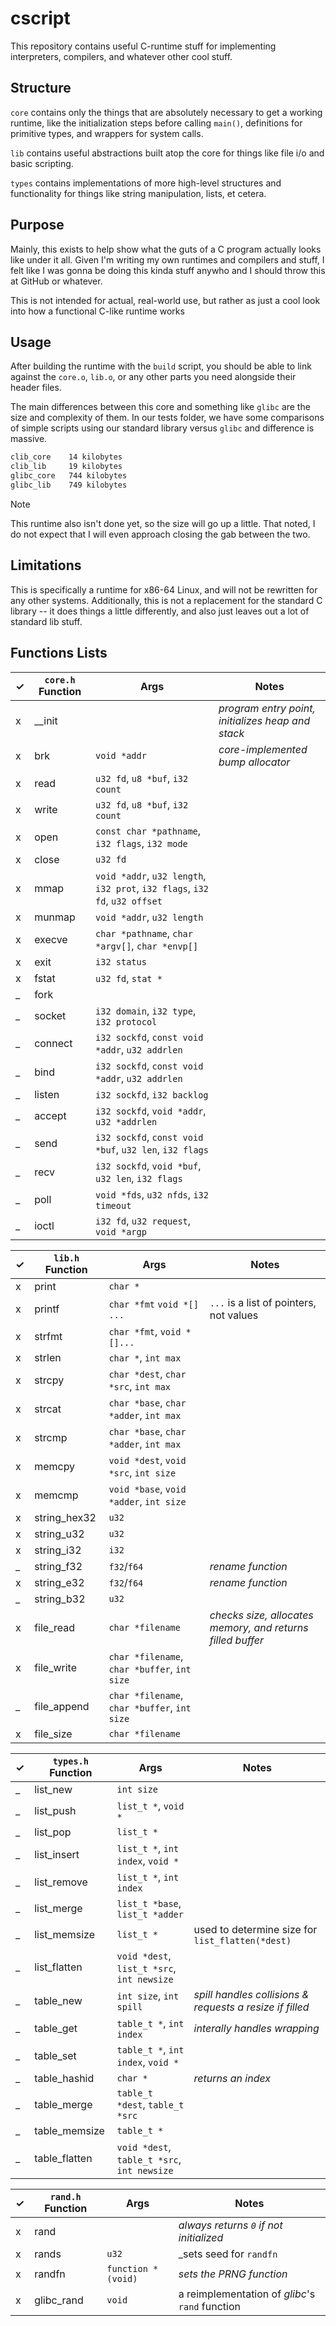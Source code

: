 # cscript

This repository contains useful C-runtime stuff
for implementing interpreters, compilers,
and whatever other cool stuff.

## Structure

`core` contains only the things that are absolutely
necessary to get a working runtime, like the
initialization steps before calling `main()`,
definitions for primitive types,
and wrappers for system calls.

`lib` contains useful abstractions built atop the
core for things like file i/o and basic scripting.

`types` contains implementations of more high-level
structures and functionality for things like
string manipulation, lists, et cetera.

## Purpose

Mainly, this exists to help show what the guts of
a C program actually looks like under it all.
Given I'm writing my own runtimes and compilers and stuff,
I felt like I was gonna be doing this kinda stuff anywho
and I should throw this at GitHub or whatever.

This is not intended for actual, real-world use,
but rather as just a cool look into how
a functional C-like runtime works

## Usage

After building the runtime with the `build` script,
you should be able to link against the `core.o`, `lib.o`,
or any other parts you need alongside their header files.

The main differences between this core and something like
`glibc` are the size and complexity of them.
In our tests folder, we have some comparisons of
simple scripts using our standard library versus
`glibc` and difference is massive.

```bash
clib_core    14 kilobytes 
clib_lib     19 kilobytes 
glibc_core   744 kilobytes
glibc_lib    749 kilobytes
```

> [!NOTE]
> This runtime also isn't done yet,
> so the size will go up a little.
> That noted, I do not expect that I will
> even approach closing the gab between the two.

## Limitations

This is specifically a runtime for
x86-64 Linux, and will not be rewritten
for any other systems.
Additionally, this is not a replacement
for the standard C library --
it does things a little differently,
and also just leaves out a lot of
standard lib stuff.

## Functions Lists

|✓| `core.h` Function | Args | Notes |
|--|--|--|--|
|x| __init | | _program entry point, initializes heap and stack_ |
|x| brk | `void *addr` | _core-implemented bump allocator_ |
|x| read | `u32 fd`, `u8 *buf`, `i32 count` |  |
|x| write | `u32 fd`, `u8 *buf`, `i32 count` |  |
|x| open | `const char *pathname`, `i32 flags`, `i32 mode` |  |
|x| close | `u32 fd` |  |
|x| mmap | `void *addr`, `u32 length`, `i32 prot`, `i32 flags`, `i32 fd`, `u32 offset` |  |
|x| munmap | `void *addr`, `u32 length` |  |
|x| execve | `char *pathname`, `char *argv[]`, `char *envp[]` |  |
|x| exit | `i32 status` |  |
|x| fstat | `u32 fd`, `stat *` | |
|_| fork |  |
|_| socket | `i32 domain`, `i32 type`, `i32 protocol` |
|_| connect | `i32 sockfd`, `const void *addr`, `u32 addrlen` |
|_| bind | `i32 sockfd`, `const void *addr`, `u32 addrlen` |
|_| listen | `i32 sockfd`, `i32 backlog` |
|_| accept | `i32 sockfd`, `void *addr`, `u32 *addrlen` |
|_| send | `i32 sockfd`, `const void *buf`, `u32 len`, `i32 flags` |
|_| recv | `i32 sockfd`, `void *buf`, `u32 len`, `i32 flags` |
|_| poll | `void *fds`, `u32 nfds`, `i32 timeout` |
|_| ioctl | `i32 fd`, `u32 request`, `void *argp` |

|✓| `lib.h` Function | Args | Notes |
|--|--|--|--|
|x| print | `char *` |  |
|x| printf | `char *fmt` `void *[] ...` | `...` is a list of pointers, not values |
|x| strfmt | `char *fmt`, `void *[]...` | |
|x| strlen | `char *`, `int max` | |
|x| strcpy | `char *dest`, `char *src`, `int max` | |
|x| strcat | `char *base`, `char *adder`, `int max` | |
|x| strcmp | `char *base`, `char *adder`, `int max`  | |
|x| memcpy | `void *dest`, `void *src`, `int size` | |
|x| memcmp | `void *base`, `void *adder`, `int size` | |
|x| string_hex32 | `u32` | |
|x| string_u32 | `u32` | |
|x| string_i32 | `i32` | |
|_| string_f32 | `f32`/`f64` | _rename function_ |
|x| string_e32 | `f32`/`f64` | _rename function_ |
|_| string_b32 | `u32` | |
|x| file_read | `char *filename` | _checks size, allocates memory, and returns filled buffer_
|x| file_write | `char *filename`, `char *buffer`, `int size` | |
|_| file_append | `char *filename`, `char *buffer`, `int size` | |
|x| file_size | `char *filename` | |

|✓| `types.h` Function | Args | Notes |
|--|--|--|--|
|_| list_new | `int size` | |
|_| list_push | `list_t *`, `void *` | |
|_| list_pop | `list_t *` | |
|_| list_insert | `list_t *`, `int index`, `void *` | |
|_| list_remove | `list_t *`, `int index` | |
|_| list_merge | `list_t *base`, `list_t *adder` | |
|_| list_memsize | `list_t *` | used to determine size for `list_flatten(*dest)` |
|_| list_flatten | `void *dest`, `list_t *src`, `int newsize` | |
|_| table_new | `int size`, `int spill` | _spill handles collisions & requests a resize if filled_ |
|_| table_get | `table_t *`, `int index` | _interally handles wrapping_ |
|_| table_set | `table_t *`, `int index`, `void *` | |
|_| table_hashid | `char *` | _returns an index_ |
|_| table_merge | `table_t *dest`, `table_t *src` | |
|_| table_memsize | `table_t *` | |
|_| table_flatten | `void *dest`, `table_t *src`, `int newsize` | |

|✓| `rand.h` Function | Args | Notes |
|--|--|--|--|
|x| rand | | _always returns `0` if not initialized_ |
|x| rands | `u32` | _sets seed for `randfn` |
|x| randfn | `function *(void)` | _sets the PRNG function_ |
|x| glibc_rand | `void` | a reimplementation of _glibc_'s `rand` function |